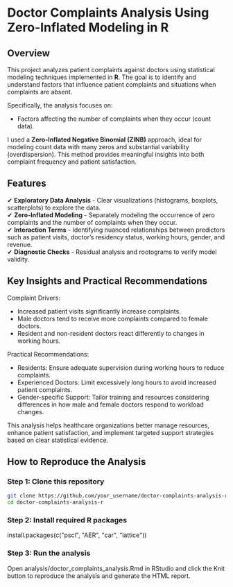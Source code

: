 # Doctor Complaints Analysis Using Zero-Inflated Modeling in R

## Overview 
This project analyzes patient complaints against doctors using statistical modeling techniques implemented in **R**. The goal is to identify and understand factors that influence patient complaints and situations when complaints are absent. 

Specifically, the analysis focuses on:
- Factors affecting the number of complaints when they occur (count data).

I used a **Zero-Inflated Negative Binomial (ZINB)** approach, ideal for modeling count data with many zeros and substantial variability (overdispersion). This method provides meaningful insights into both complaint frequency and patient satisfaction.

## Features  
✔ **Exploratory Data Analysis** - Clear visualizations (histograms, boxplots, scatterplots) to explore the data.  
✔ **Zero-Inflated Modeling** - Separately modeling the occurrence of zero complaints and the number of complaints when they occur.  
✔ **Interaction Terms** - Identifying nuanced relationships between predictors such as patient visits, doctor’s residency status, working hours, gender, and revenue.  
✔ **Diagnostic Checks** - Residual analysis and rootograms to verify model validity.

## Key Insights and Practical Recommendations
Complaint Drivers:
- Increased patient visits significantly increase complaints.
- Male doctors tend to receive more complaints compared to female doctors.
- Resident and non-resident doctors react differently to changes in working hours.

Practical Recommendations:
- Residents: Ensure adequate supervision during working hours to reduce complaints.
- Experienced Doctors: Limit excessively long hours to avoid increased patient complaints.
- Gender-specific Support: Tailor training and resources considering differences in how male and female doctors respond to workload changes.

This analysis helps healthcare organizations better manage resources, enhance patient satisfaction, and implement targeted support strategies based on clear statistical evidence.

## How to Reproduce the Analysis  
### Step 1: Clone this repository
```bash
git clone https://github.com/your_username/doctor-complaints-analysis-r.git
cd doctor-complaints-analysis-r
```
### Step 2: Install required R packages
install.packages(c("pscl", "AER", "car", "lattice"))

### Step 3: Run the analysis
Open analysis/doctor_complaints_analysis.Rmd in RStudio and click the Knit button to reproduce the analysis and generate the HTML report.


